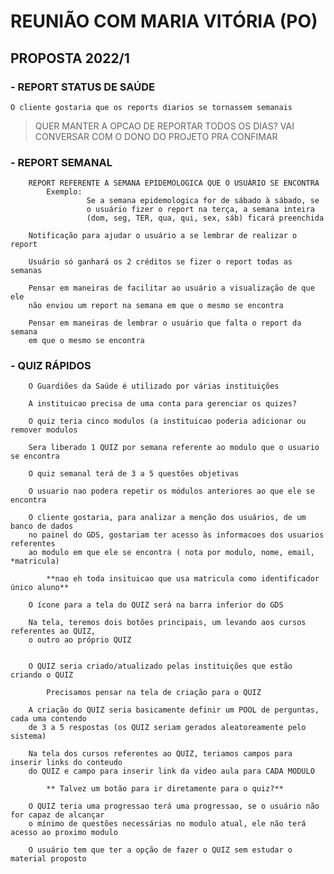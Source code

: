 # REUNIÃO COM MARIA VITÓRIA (PO)

## PROPOSTA 2022/1

### - REPORT STATUS DE SAÚDE


    O cliente gostaria que os reports diarios se tornassem semanais
> QUER MANTER A OPCAO DE REPORTAR TODOS OS DIAS? VAI CONVERSAR COM O DONO DO PROJETO PRA CONFIMAR
    
### - REPORT SEMANAL
     
        REPORT REFERENTE A SEMANA EPIDEMOLOGICA QUE O USUÁRIO SE ENCONTRA
            Exemplo: 
                     Se a semana epidemologica for de sábado à sábado, se
                     o usuário fizer o report na terça, a semana inteira
                     (dom, seg, TER, qua, qui, sex, sáb) ficará preenchida

        Notificação para ajudar o usuário a se lembrar de realizar o report
        
        Usuário só ganhará os 2 créditos se fizer o report todas as semanas

        Pensar em maneiras de facilitar ao usuário a visualização de que ele
        não enviou um report na semana em que o mesmo se encontra

        Pensar em maneiras de lembrar o usuário que falta o report da semana 
        em que o mesmo se encontra
        
### - QUIZ RÁPIDOS

        O Guardiões da Saúde é utilizado por várias instituições

        A instituicao precisa de uma conta para gerenciar os quizes?
        
        O quiz teria cinco modulos (a instituicao poderia adicionar ou remover modulos
        
        Sera liberado 1 QUIZ por semana referente ao modulo que o usuario se encontra

        O quiz semanal terá de 3 a 5 questões objetivas

        O usuario nao podera repetir os módulos anteriores ao que ele se encontra

        O cliente gostaria, para analizar a menção dos usuários, de um banco de dados
        no painel do GDS, gostariam ter acesso às informacoes dos usuarios referentes
        ao modulo em que ele se encontra ( nota por modulo, nome, email, *matricula)
        
            **nao eh toda insituicao que usa matricula como identificador único aluno**

        O ícone para a tela do QUIZ será na barra inferior do GDS

        Na tela, teremos dois botões principais, um levando aos cursos referentes ao QUIZ,
        o outro ao próprio QUIZ
        

        O QUIZ seria criado/atualizado pelas instituições que estão criando o QUIZ

            Precisamos pensar na tela de criação para o QUIZ
        
        A criação do QUIZ seria basicamente definir um POOL de perguntas, cada uma contendo
        de 3 a 5 respostas (os QUIZ seriam gerados aleatoreamente pelo sistema)

        Na tela dos cursos referentes ao QUIZ, teriamos campos para inserir links do conteudo
        do QUIZ e campo para inserir link da video aula para CADA MODULO

            ** Talvez um botão para ir diretamente para o quiz?** 

        O QUIZ teria uma progressao terá uma progressao, se o usuário não for capaz de alcançar
        o mínimo de questões necessárias no modulo atual, ele não terá acesso ao proximo modulo

        O usuário tem que ter a opção de fazer o QUIZ sem estudar o material proposto